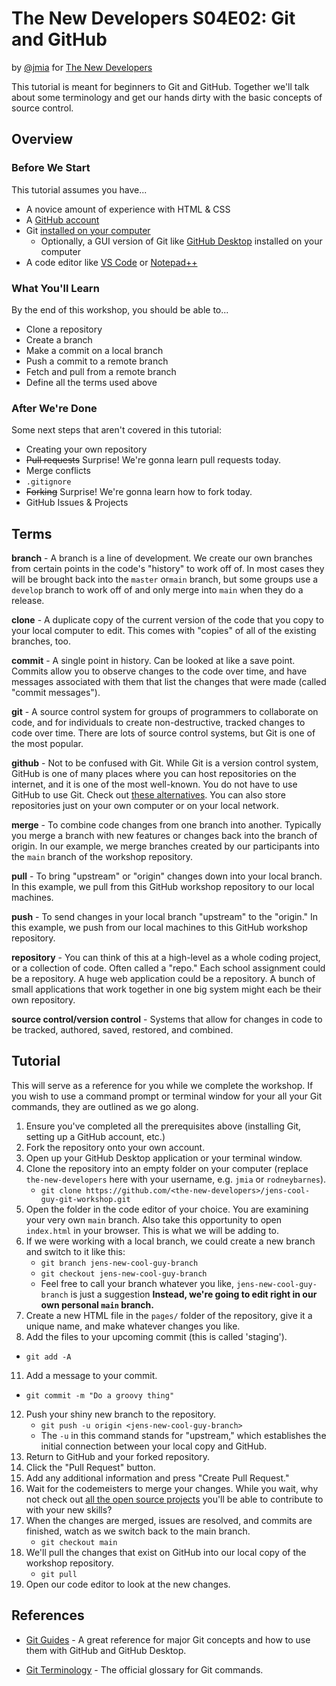 # The New Developers S04E02: Git and GitHub

by [@jmia](https://github.com/jmia) for [The New Developers](https://thenewdevelopers.com)

This tutorial is meant for beginners to Git and GitHub. Together we'll talk about some terminology and get our hands dirty with the basic concepts of source control.

## Overview

### Before We Start

This tutorial assumes you have... 

- A novice amount of experience with HTML & CSS
- A [GitHub account](https://github.com/join)
- Git [installed on your computer](https://github.com/git-guides/install-git)
  - Optionally, a GUI version of Git like [GitHub Desktop](https://github.com/git-guides/install-git#install-git-using-github-desktop) installed on your computer
- A code editor like [VS Code](https://code.visualstudio.com/) or [Notepad++](https://notepad-plus-plus.org/downloads/)

### What You'll Learn

By the end of this workshop, you should be able to...

- Clone a repository
- Create a branch
- Make a commit on a local branch
- Push a commit to a remote branch
- Fetch and pull from a remote branch
- Define all the terms used above

### After We're Done

Some next steps that aren't covered in this tutorial:

- Creating your own repository
- ~~Pull requests~~ Surprise! We're gonna learn pull requests today.
- Merge conflicts
- `.gitignore`
- ~~Forking~~ Surprise! We're gonna learn how to fork today.
- GitHub Issues & Projects

## Terms

**branch** - A branch is a line of development. We create our own branches from certain points in the code's "history" to work off of. In most cases they will be brought back into the `master` or`main` branch, but some groups use a `develop` branch to work off of and only merge into `main` when they do a release.

**clone** - A duplicate copy of the current version of the code that you copy to your local computer to edit. This comes with "copies" of all of the existing branches, too.

**commit** - A single point in history. Can be looked at like a save point. Commits allow you to observe changes to the code over time, and have messages associated with them that list the changes that were made (called "commit messages").

**git** - A source control system for groups of programmers to collaborate on code, and for individuals to create non-destructive, tracked changes to code over time. There are lots of source control systems, but Git is one of the most popular.

**github** - Not to be confused with Git. While Git is a version control system, GitHub is one of many places where you can host repositories on the internet, and it is one of the most well-known. You do not have to use GitHub to use Git. Check out [these alternatives](https://opensource.com/article/18/8/github-alternatives). You can also store repositories just on your own computer or on your local network.

**merge** - To combine code changes from one branch into another. Typically you merge a branch with new features or changes back into the branch of origin. In our example, we merge branches created by our participants into the `main` branch of the workshop repository.

**pull** - To bring "upstream" or "origin" changes down into your local branch. In this example, we pull from this GitHub workshop repository to our local machines.

**push** - To send changes in your local branch "upstream" to the "origin." In this example, we push from our local machines to this GitHub workshop repository.

**repository** - You can think of this at a high-level as a whole coding project, or a collection of code. Often called a "repo." Each school assignment could be a repository. A huge web application could be a repository. A bunch of small applications that work together in one big system might each be their own repository.

**source control/version control** - Systems that allow for changes in code to be tracked, authored, saved, restored, and combined. 

## Tutorial

This will serve as a reference for you while we complete the workshop. If you wish to use a command prompt or terminal window for your all your Git commands, they are outlined as we go along.

1. Ensure you've completed all the prerequisites above (installing Git, setting up a GitHub account, etc.)
2. Fork the repository onto your own account.
3. Open up your GitHub Desktop application or your terminal window.
5. Clone the repository into an empty folder on your computer (replace `the-new-developers` here with your username, e.g. `jmia` or `rodneybarnes`).
   - `git clone https://github.com/<the-new-developers>/jens-cool-guy-git-workshop.git`
6. Open the folder in the code editor of your choice. You are examining your very own `main` branch. Also take this opportunity to open `index.html` in your browser. This is what we will be adding to.
7. If we were working with a local branch, we could create a new branch and switch to it like this:
   - `git branch jens-new-cool-guy-branch`
   - `git checkout jens-new-cool-guy-branch`
   - Feel free to call your branch whatever you like, `jens-new-cool-guy-branch` is just a suggestion
**Instead, we're going to edit right in our own personal `main` branch.**
9. Create a new HTML file in the `pages/` folder of the repository, give it a unique name, and make whatever changes you like.
10. Add the files to your upcoming commit (this is called 'staging').
   - `git add -A`
11. Add a message to your commit.
   - `git commit -m "Do a groovy thing"`
12. Push your shiny new branch to the repository.
    - `git push -u origin <jens-new-cool-guy-branch>`
    - The `-u` in this command stands for "upstream," which establishes the initial connection between your local copy and GitHub.
13. Return to GitHub and your forked repository.
14. Click the "Pull Request" button.
15. Add any additional information and press "Create Pull Request."
16. Wait for the codemeisters to merge your changes. While you wait, why not check out [all the open source projects](https://github.com/explore) you'll be able to contribute to with your new skills?
17. When the changes are merged, issues are resolved, and commits are finished, watch as we switch back to the main branch.
    - `git checkout main`
19. We'll pull the changes that exist on GitHub into our local copy of the workshop repository.
    - `git pull`
20. Open our code editor to look at the new changes.

## References

- [Git Guides](https://github.com/git-guides/) - A great reference for major Git concepts and how to use them with GitHub and GitHub Desktop.

- [Git Terminology](https://git-scm.com/docs/gitglossary) - The official glossary for Git commands.
